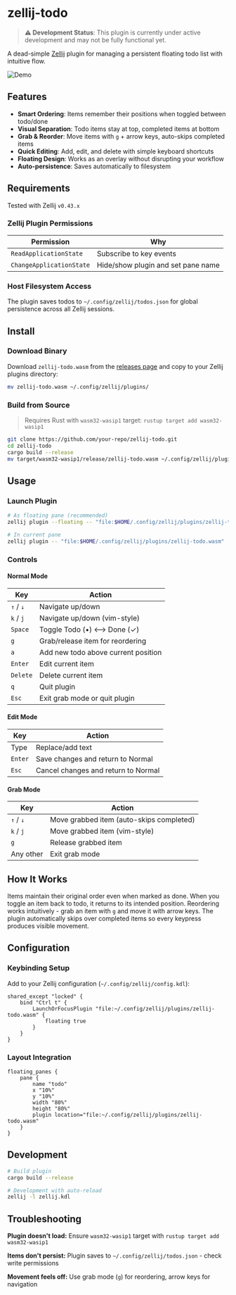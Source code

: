 # zellij-todo

> **⚠️ Development Status**: This plugin is currently under active development and may not be fully functional yet.

A dead-simple [Zellij](https://zellij.dev) plugin for managing a persistent floating todo list with intuitive flow.

![Demo](https://via.placeholder.com/600x400/2d3748/ffffff?text=zellij-todo+demo)

## Features

- **Smart Ordering**: Items remember their positions when toggled between todo/done
- **Visual Separation**: Todo items stay at top, completed items at bottom
- **Grab & Reorder**: Move items with `g` + arrow keys, auto-skips completed items
- **Quick Editing**: Add, edit, and delete with simple keyboard shortcuts
- **Floating Design**: Works as an overlay without disrupting your workflow
- **Auto-persistence**: Saves automatically to filesystem

## Requirements

Tested with Zellij `v0.43.x`

### Zellij Plugin Permissions

| Permission               | Why                                    |
| ------------------------ | -------------------------------------- |
| `ReadApplicationState`   | Subscribe to key events                |
| `ChangeApplicationState` | Hide/show plugin and set pane name    |

### Host Filesystem Access

The plugin saves todos to `~/.config/zellij/todos.json` for global persistence across all Zellij sessions.

## Install

### Download Binary

Download `zellij-todo.wasm` from the [releases page](https://github.com/your-repo/zellij-todo/releases) and copy to your Zellij plugins directory:

```bash
mv zellij-todo.wasm ~/.config/zellij/plugins/
```

### Build from Source

> Requires Rust with `wasm32-wasip1` target: `rustup target add wasm32-wasip1`

```bash
git clone https://github.com/your-repo/zellij-todo.git
cd zellij-todo
cargo build --release
mv target/wasm32-wasip1/release/zellij-todo.wasm ~/.config/zellij/plugins/
```

## Usage

### Launch Plugin

```bash
# As floating pane (recommended)
zellij plugin --floating -- "file:$HOME/.config/zellij/plugins/zellij-todo.wasm"

# In current pane
zellij plugin -- "file:$HOME/.config/zellij/plugins/zellij-todo.wasm"
```

### Controls

#### Normal Mode

| Key       | Action                                    |
| --------- | ----------------------------------------- |
| `↑` / `↓` | Navigate up/down                          |
| `k` / `j` | Navigate up/down (vim-style)              |
| `Space`   | Toggle Todo (•) ⟷ Done (✓)               |
| `g`       | Grab/release item for reordering          |
| `a`       | Add new todo above current position       |
| `Enter`   | Edit current item                         |
| `Delete`  | Delete current item                       |
| `q`       | Quit plugin                               |
| `Esc`     | Exit grab mode or quit plugin             |

#### Edit Mode

| Key     | Action                              |
| ------- | ----------------------------------- |
| Type    | Replace/add text                    |
| `Enter` | Save changes and return to Normal   |
| `Esc`   | Cancel changes and return to Normal |

#### Grab Mode

| Key       | Action                                      |
| --------- | ------------------------------------------- |
| `↑` / `↓` | Move grabbed item (auto-skips completed)    |
| `k` / `j` | Move grabbed item (vim-style)               |
| `g`       | Release grabbed item                        |
| Any other | Exit grab mode                              |

## How It Works

Items maintain their original order even when marked as done. When you toggle an item back to todo, it returns to its intended position. Reordering works intuitively - grab an item with `g` and move it with arrow keys. The plugin automatically skips over completed items so every keypress produces visible movement.

## Configuration

### Keybinding Setup

Add to your Zellij configuration (`~/.config/zellij/config.kdl`):

```kdl
shared_except "locked" {
    bind "Ctrl t" {
        LaunchOrFocusPlugin "file:~/.config/zellij/plugins/zellij-todo.wasm" {
            floating true
        }
    }
}
```

### Layout Integration

```kdl
floating_panes {
    pane {
        name "todo"
        x "10%"
        y "10%"
        width "80%"
        height "80%"
        plugin location="file:~/.config/zellij/plugins/zellij-todo.wasm"
    }
}
```

## Development

```bash
# Build plugin
cargo build --release

# Development with auto-reload
zellij -l zellij.kdl
```

## Troubleshooting

**Plugin doesn't load:** Ensure `wasm32-wasip1` target with `rustup target add wasm32-wasip1`

**Items don't persist:** Plugin saves to `~/.config/zellij/todos.json` - check write permissions

**Movement feels off:** Use grab mode (`g`) for reordering, arrow keys for navigation
